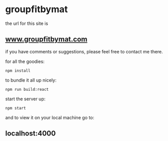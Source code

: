 # groupfitbymat

the url for this site is 

## www.groupfitbymat.com

if you have comments or suggestions, please feel free to contact me there. 

for all the goodies:

    npm install
    
to bundle it all up nicely:
 
    npm run build:react
    
start the server up:

    npm start

and to view it on your local machine go to:

## localhost:4000

